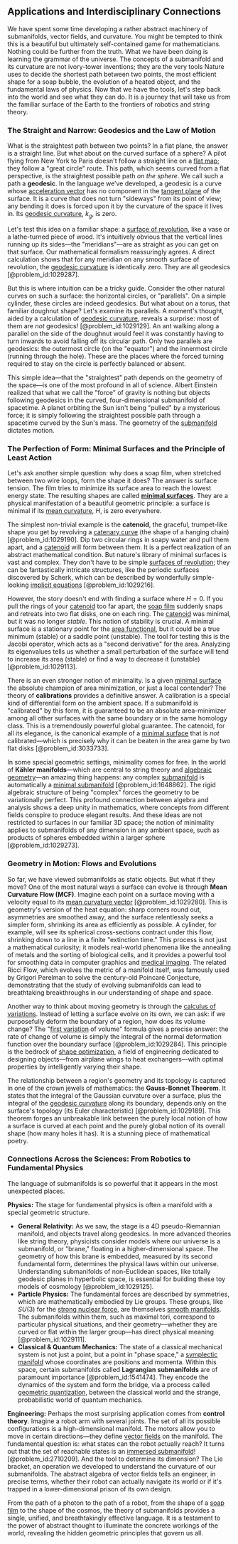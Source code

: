 ## Applications and Interdisciplinary Connections

We have spent some time developing a rather abstract machinery of submanifolds, vector fields, and curvature. You might be tempted to think this is a beautiful but ultimately self-contained game for mathematicians. Nothing could be further from the truth. What we have been doing is learning the grammar of the universe. The concepts of a submanifold and its curvature are not ivory-tower inventions; they are the very tools Nature uses to decide the shortest path between two points, the most efficient shape for a soap bubble, the evolution of a heated object, and the fundamental laws of physics. Now that we have the tools, let's step back into the world and see what they can do. It is a journey that will take us from the familiar surface of the Earth to the frontiers of robotics and string theory.

### The Straight and Narrow: Geodesics and the Law of Motion

What is the straightest path between two points? In a flat plane, the answer is a straight line. But what about on the curved surface of a sphere? A pilot flying from New York to Paris doesn't follow a straight line on a [flat map](@article_id:185690); they follow a "great circle" route. This path, which seems curved from a flat perspective, is the straightest possible path *on the sphere*. We call such a path a **geodesic**. In the language we’ve developed, a geodesic is a curve whose [acceleration vector](@article_id:175254) has no component in the [tangent plane](@article_id:136420) of the surface. It is a curve that does not turn "sideways" from its point of view; any bending it does is forced upon it by the curvature of the space it lives in. Its [geodesic curvature](@article_id:157534), $k_g$, is zero.

Let's test this idea on a familiar shape: a [surface of revolution](@article_id:260884), like a vase or a lathe-turned piece of wood. It's intuitively obvious that the vertical lines running up its sides—the "meridians"—are as straight as you can get on that surface. Our mathematical formalism reassuringly agrees. A direct calculation shows that for any meridian on any smooth surface of revolution, the [geodesic curvature](@article_id:157534) is identically zero. They are all geodesics [@problem_id:1029287].

But this is where intuition can be a tricky guide. Consider the other natural curves on such a surface: the horizontal circles, or "parallels". On a simple cylinder, these circles are indeed geodesics. But what about on a torus, that familiar doughnut shape? Let's examine its parallels. A moment's thought, aided by a calculation of [geodesic curvature](@article_id:157534), reveals a surprise: most of them are *not* geodesics! [@problem_id:1029129]. An ant walking along a parallel on the side of the doughnut would feel it was constantly having to turn inwards to avoid falling off its circular path. Only two parallels are geodesics: the outermost circle (on the "equator") and the innermost circle (running through the hole). These are the places where the forced turning required to stay on the circle is perfectly balanced or absent.

This simple idea—that the "straightest" path depends on the geometry of the space—is one of the most profound in all of science. Albert Einstein realized that what we call the "force" of gravity is nothing but objects following geodesics in the curved, four-dimensional submanifold of spacetime. A planet orbiting the Sun isn't being "pulled" by a mysterious force; it is simply following the straightest possible path through a spacetime curved by the Sun's mass. The geometry of the [submanifold](@article_id:261894) dictates motion.

### The Perfection of Form: Minimal Surfaces and the Principle of Least Action

Let's ask another simple question: why does a soap film, when stretched between two wire loops, form the shape it does? The answer is surface tension. The film tries to minimize its surface area to reach the lowest energy state. The resulting shapes are called **[minimal surfaces](@article_id:157238)**. They are a physical manifestation of a beautiful geometric principle: a surface is minimal if its [mean curvature](@article_id:161653), $H$, is zero everywhere.

The simplest non-trivial example is the **catenoid**, the graceful, trumpet-like shape you get by revolving a [catenary curve](@article_id:177942) (the shape of a hanging chain) [@problem_id:1029190]. Dip two circular rings in soapy water and pull them apart, and a [catenoid](@article_id:271133) will form between them. It is a perfect realization of an abstract mathematical condition. But nature's library of minimal surfaces is vast and complex. They don't have to be simple [surfaces of revolution](@article_id:178466); they can be fantastically intricate structures, like the periodic surfaces discovered by Scherk, which can be described by wonderfully simple-looking [implicit equations](@article_id:177142) [@problem_id:1029216].

However, the story doesn't end with finding a surface where $H=0$. If you pull the rings of your [catenoid](@article_id:271133) too far apart, the [soap film](@article_id:267134) suddenly snaps and retreats into two flat disks, one on each ring. The [catenoid](@article_id:271133) was minimal, but it was no longer *stable*. This notion of stability is crucial. A minimal surface is a stationary point for the [area functional](@article_id:635471), but it could be a true minimum (stable) or a saddle point (unstable). The tool for testing this is the Jacobi operator, which acts as a "second derivative" for the area. Analyzing its eigenvalues tells us whether a small perturbation of the surface will tend to increase its area (stable) or find a way to decrease it (unstable) [@problem_id:1029113].

There is an even stronger notion of minimality. Is a given [minimal surface](@article_id:266823) the absolute champion of area minimization, or just a local contender? The theory of **calibrations** provides a definitive answer. A calibration is a special kind of differential form on the ambient space. If a submanifold is "calibrated" by this form, it is guaranteed to be an absolute area-minimizer among all other surfaces with the same boundary or in the same homology class. This is a tremendously powerful global guarantee. The catenoid, for all its elegance, is the canonical example of a [minimal surface](@article_id:266823) that is *not* calibrated—which is precisely why it can be beaten in the area game by two flat disks [@problem_id:3033733].

In some special geometric settings, minimality comes for free. In the world of **Kähler manifolds**—which are central to string theory and [algebraic geometry](@article_id:155806)—an amazing thing happens: any complex [submanifold](@article_id:261894) is automatically a [minimal submanifold](@article_id:200074) [@problem_id:1648862]. The rigid algebraic structure of being "complex" forces the geometry to be variationally perfect. This profound connection between algebra and analysis shows a deep unity in mathematics, where concepts from different fields conspire to produce elegant results. And these ideas are not restricted to surfaces in our familiar 3D space; the notion of minimality applies to submanifolds of any dimension in any ambient space, such as products of spheres embedded within a larger sphere [@problem_id:1029273].

### Geometry in Motion: Flows and Evolutions

So far, we have viewed submanifolds as static objects. But what if they move? One of the most natural ways a surface can evolve is through **Mean Curvature Flow (MCF)**. Imagine each point on a surface moving with a velocity equal to its [mean curvature vector](@article_id:199123) [@problem_id:1029280]. This is geometry's version of the heat equation: sharp corners round out, asymmetries are smoothed away, and the surface relentlessly seeks a simpler form, shrinking its area as efficiently as possible. A cylinder, for example, will see its spherical cross-sections contract under this flow, shrinking down to a line in a finite "extinction time." This process is not just a mathematical curiosity; it models real-world phenomena like the annealing of metals and the sorting of biological cells, and it provides a powerful tool for smoothing data in computer graphics and [medical imaging](@article_id:269155). The related Ricci Flow, which evolves the metric of a manifold itself, was famously used by Grigori Perelman to solve the century-old Poincaré Conjecture, demonstrating that the study of evolving submanifolds can lead to breathtaking breakthroughs in our understanding of shape and space.

Another way to think about moving geometry is through the [calculus of variations](@article_id:141740). Instead of letting a surface evolve on its own, we can ask: if we purposefully deform the boundary of a region, how does its volume change? The "[first variation](@article_id:174203) of volume" formula gives a precise answer: the rate of change of volume is simply the integral of the normal deformation function over the boundary surface [@problem_id:1029284]. This principle is the bedrock of [shape optimization](@article_id:170201), a field of engineering dedicated to designing objects—from airplane wings to heat exchangers—with optimal properties by intelligently varying their shape.

The relationship between a region's geometry and its topology is captured in one of the crown jewels of mathematics: the **Gauss-Bonnet Theorem**. It states that the integral of the Gaussian curvature over a surface, plus the integral of the [geodesic curvature](@article_id:157534) along its boundary, depends only on the surface's topology (its Euler characteristic) [@problem_id:1029189]. This theorem forges an unbreakable link between the purely local notion of how a surface is curved at each point and the purely global notion of its overall shape (how many holes it has). It is a stunning piece of mathematical poetry.

### Connections Across the Sciences: From Robotics to Fundamental Physics

The language of submanifolds is so powerful that it appears in the most unexpected places.

**Physics:** The stage for fundamental physics is often a manifold with a special geometric structure.
*   **General Relativity:** As we saw, the stage is a 4D pseudo-Riemannian manifold, and objects travel along geodesics. In more advanced theories like string theory, physicists consider models where our universe is a submanifold, or "brane," floating in a higher-dimensional space. The geometry of how this brane is embedded, measured by its second fundamental form, determines the physical laws within our universe. Understanding submanifolds of non-Euclidean spaces, like totally geodesic planes in hyperbolic space, is essential for building these toy models of cosmology [@problem_id:1029125].
*   **Particle Physics:** The fundamental forces are described by symmetries, which are mathematically embodied by Lie groups. These groups, like $SU(3)$ for the [strong nuclear force](@article_id:158704), are themselves [smooth manifolds](@article_id:160305). The submanifolds within them, such as maximal tori, correspond to particular physical situations, and their geometry—whether they are curved or flat within the larger group—has direct physical meaning [@problem_id:1029111].
*   **Classical & Quantum Mechanics:** The state of a classical mechanical system is not just a point, but a point in "phase space," a [symplectic manifold](@article_id:637276) whose coordinates are positions and momenta. Within this space, certain submanifolds called **Lagrangian submanifolds** are of paramount importance [@problem_id:1541474]. They encode the dynamics of the system and form the bridge, via a process called [geometric quantization](@article_id:158680), between the classical world and the strange, probabilistic world of quantum mechanics.

**Engineering:** Perhaps the most surprising application comes from **control theory**. Imagine a robot arm with several joints. The set of all its possible configurations is a high-dimensional manifold. The motors allow you to move in certain directions—they define [vector fields](@article_id:160890) on the manifold. The fundamental question is: what states can the robot actually reach? It turns out that the set of reachable states is an [immersed submanifold](@article_id:264429)! [@problem_id:2710209]. And the tool to determine its dimension? The Lie bracket, an operation we developed to understand the curvature of our submanifolds. The abstract algebra of vector fields tells an engineer, in precise terms, whether their robot can actually navigate its world or if it's trapped in a lower-dimensional prison of its own design.

From the path of a photon to the path of a robot, from the shape of a [soap film](@article_id:267134) to the shape of the cosmos, the theory of submanifolds provides a single, unified, and breathtakingly effective language. It is a testament to the power of abstract thought to illuminate the concrete workings of the world, revealing the hidden geometric principles that govern us all.